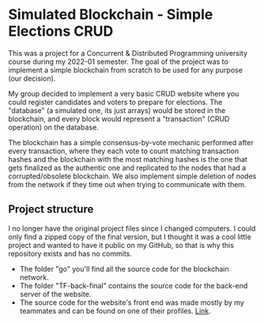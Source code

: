 # Simulated Blockchain - Simple Elections CRUD

This was a project for a Concurrent & Distributed Programming university course during my 2022-01 
semester. The goal of the project was to implement a simple blockchain from scratch to be used for any 
purpose (our decision). 

My group decided to implement a very basic CRUD website where you could register candidates and 
voters to prepare for elections. The "database" (a simulated one, its just arrays) would be stored 
in the blockchain, and every block would represent a "transaction" (CRUD operation) on the database.

The blockchain has a simple consensus-by-vote mechanic performed after every transaction, where they 
each vote to count matching transaction hashes and the blockchain with the most matching hashes is the 
one that gets finalized as the authentic one and replicated to the nodes that had a corrupted/obsolete 
blockchain. We also implement simple deletion of nodes from the network if they time out when trying 
to communicate with them.

## Project structure

I no longer have the original project files since I changed computers. I could only find a zipped copy of 
the final version, but I thought it was a cool little project and wanted to have it public on my GitHub,
so that is why this repository exists and has no commits.

* The folder "go" you'll find all the source code for the blockchain network. 
* The folder "TF-back-final" contains the source code for the back-end server of the website.
* The source code for the website's front end was made mostly by my teammates and can be found on one of 
their profiles. [Link](https://github.com/ChristianEspirituCueva/React-Front).